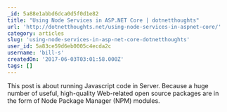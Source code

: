 ```yaml
---
_id: 5a88e1abbd6dca0d5f0d1e82
title: "Using Node Services in ASP.NET Core | dotnetthoughts"
url: 'http://dotnetthoughts.net/using-node-services-in-aspnet-core/'
category: articles
slug: 'using-node-services-in-asp-net-core-dotnetthoughts'
user_id: 5a83ce59d6eb0005c4ecda2c
username: 'bill-s'
createdOn: '2017-06-03T03:01:58.000Z'
tags: []
---
```


This post is about running Javascript code in Server. Because a huge number of useful, high-quality Web-related open source packages are in the form of Node Package Manager (NPM) modules.
